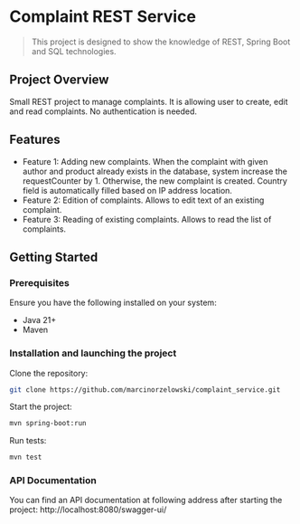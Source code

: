 # **Complaint REST Service**


> 
> This project is designed to show the knowledge of REST, Spring Boot and SQL technologies.



## **Project Overview**

Small REST project to manage complaints. It is allowing user to create, edit and read complaints. No authentication is needed.


## **Features**

- Feature 1: Adding new complaints. When the complaint with given author and product already exists in the database, system increase the requestCounter by 1. Otherwise, the new complaint is created. Country field is automatically filled based on IP address location.
- Feature 2: Edition of complaints. Allows to edit text of an existing complaint.
- Feature 3: Reading of existing complaints. Allows to read the list of complaints.

## **Getting Started**

### **Prerequisites**

Ensure you have the following installed on your system:

- Java 21+
- Maven


### **Installation and launching the project**

Clone the repository:

```bash
git clone https://github.com/marcinorzelowski/complaint_service.git
```

Start the project:
```bash
mvn spring-boot:run
```

Run tests:

```bash
mvn test
```

### API Documentation

You can find an API documentation at following address after starting the project:
http://localhost:8080/swagger-ui/


